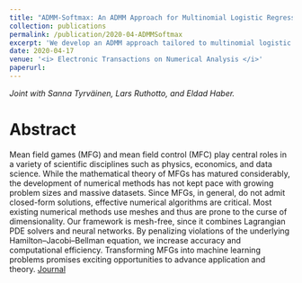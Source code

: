 ```yaml
---
title: "ADMM-Softmax: An ADMM Approach for Multinomial Logistic Regression"
collection: publications
permalink: /publication/2020-04-ADMMSoftmax
excerpt: 'We develop an ADMM approach tailored to multinomial logistic regression.'
date: 2020-04-17
venue: '<i> Electronic Transactions on Numerical Analysis </i>'
paperurl: 
---
```

<i> Joint with Sanna Tyrv&auml;inen, Lars Ruthotto, and Eldad Haber.</i>

Abstract
======
Mean field games (MFG) and mean field control (MFC) play central roles in a variety of scientific disciplines such as physics, economics, and data science. While the mathematical theory of MFGs has matured considerably, the development of numerical methods has not kept pace with growing problem sizes and massive datasets. Since MFGs, in general, do not admit closed-form solutions, effective numerical algorithms are critical. Most existing numerical methods use meshes and thus are prone to the curse of dimensionality. Our framework is mesh-free, since it combines Lagrangian PDE solvers and neural networks. By penalizing violations of the underlying Hamilton–Jacobi–Bellman equation, we increase accuracy and computational efficiency. Transforming MFGs into machine learning problems promises exciting opportunities to advance application and theory.
[Journal](http://etna.mcs.kent.edu/volumes/2011-2020/vol52/abstract.php?vol=52&pages=214-229)
